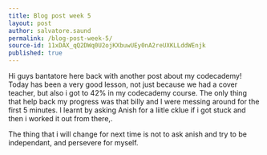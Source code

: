 ```yaml
---
title: Blog post week 5
layout: post
author: salvatore.saund
permalink: /blog-post-week-5/
source-id: 11xDAX_qQ2DWq0U2ojKXbuwUEy0nA2reUXKLLddWEnjk
published: true
---
```

Hi guys bantatore here back with another post about my codecademy! Today has been a very good lesson, not just because we had a cover teacher, but also i got to 42% in my codecademy course. The only thing that help back my progress was that billy and I were messing around for the first 5 minutes. I learnt by asking Anish for a liitle cklue if i got stuck and then i worked it out from there,.

The thing that i will change for next time is not to ask anish and try to be independant, and persevere for myself. 

